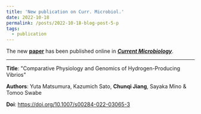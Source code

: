 ```yaml
---
title: 'New publication on Curr. Microbiol.'
date: 2022-10-18
permalink: /posts/2022-10-18-blog-post-5-p
tags:
  - publication
---
```


The new [**paper**](https://link.springer.com/article/10.1007/s00284-022-03065-3) has been published online in [***Current Microbiology***](https://www.springer.com/journal/284).

***

**Title**: "Comparative Physiology and Genomics of Hydrogen-Producing Vibrios"

**Authors**: Yuta Matsumura, Kazumich Sato, **Chunqi Jiang**, Sayaka Mino & Tomoo Swabe

**Doi**: https://doi.org/10.1007/s00284-022-03065-3
